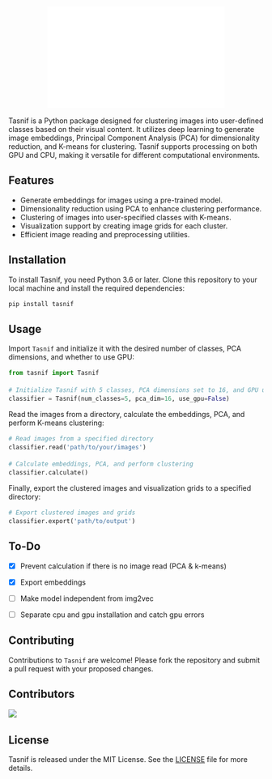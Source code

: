 
<p align="center">
  <img src="assets/asdd.png" width="350" alt="accessibility text">
</p>


Tasnif is a Python package designed for clustering images into user-defined classes based on their visual content. It utilizes deep learning to generate image embeddings, Principal Component Analysis (PCA) for dimensionality reduction, and K-means for clustering. Tasnif supports processing on both GPU and CPU, making it versatile for different computational environments.

## Features

- Generate embeddings for images using a pre-trained model.
- Dimensionality reduction using PCA to enhance clustering performance.
- Clustering of images into user-specified classes with K-means.
- Visualization support by creating image grids for each cluster.
- Efficient image reading and preprocessing utilities.

## Installation

To install Tasnif, you need Python 3.6 or later. Clone this repository to your local machine and install the required dependencies:

```bash
pip install tasnif
```

## Usage

Import `Tasnif` and initialize it with the desired number of classes, PCA dimensions, and whether to use GPU:

```python
from tasnif import Tasnif

# Initialize Tasnif with 5 classes, PCA dimensions set to 16, and GPU usage
classifier = Tasnif(num_classes=5, pca_dim=16, use_gpu=False)
```

Read the images from a directory, calculate the embeddings, PCA, and perform K-means clustering:

```python
# Read images from a specified directory
classifier.read('path/to/your/images')

# Calculate embeddings, PCA, and perform clustering
classifier.calculate()
```

Finally, export the clustered images and visualization grids to a specified directory:

```python
# Export clustered images and grids
classifier.export('path/to/output')
```

## To-Do

- [x] Prevent calculation if there is no image read (PCA & k-means)
- [x] Export embeddings
- [ ] Make model independent from img2vec
- [ ] Separate cpu and gpu installation and catch gpu errors


## Contributing

Contributions to `Tasnif` are welcome! Please fork the repository and submit a pull request with your proposed changes.

## Contributors

<a href="https://github.com/cobanov/tasnif/graphs/contributors">
  <img src="https://contrib.rocks/image?repo=cobanov/tasnif" />
</a>

## License

Tasnif is released under the MIT License. See the [LICENSE](LICENSE) file for more details.
